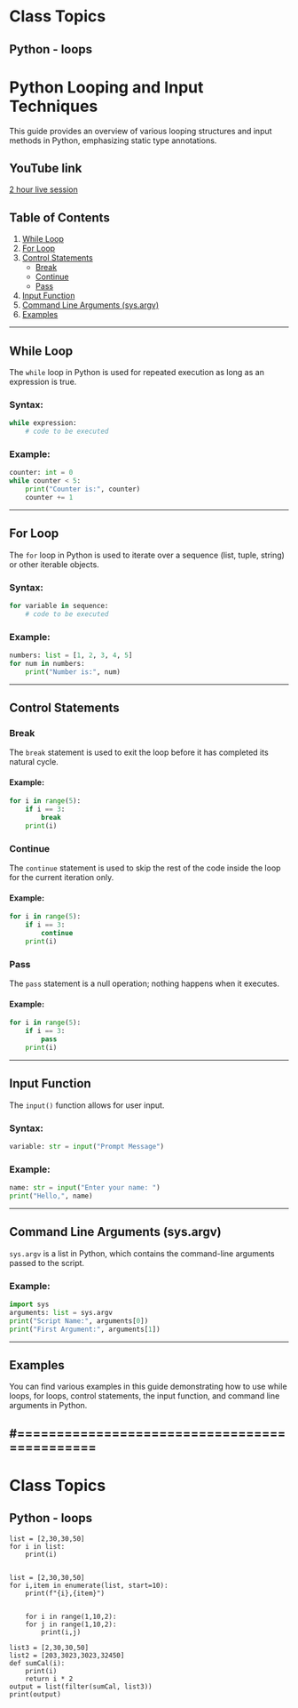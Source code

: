 # Class Topics

## Python - loops

# Python Looping and Input Techniques

This guide provides an overview of various looping structures and input methods in Python, emphasizing static type annotations.

## YouTube link
[2 hour live session](https://youtube.com/live/W5KCwG2l3R8)

## Table of Contents
1. [While Loop](#while-loop)
2. [For Loop](#for-loop)
3. [Control Statements](#control-statements)
    - [Break](#break)
    - [Continue](#continue)
    - [Pass](#pass)
4. [Input Function](#input-function)
5. [Command Line Arguments (sys.argv)](#command-line-arguments-sysargv)
6. [Examples](#examples)

---

## While Loop

The `while` loop in Python is used for repeated execution as long as an expression is true.

### Syntax:

```python
while expression:
    # code to be executed
```

### Example:

```python
counter: int = 0
while counter < 5:
    print("Counter is:", counter)
    counter += 1
```

---

## For Loop

The `for` loop in Python is used to iterate over a sequence (list, tuple, string) or other iterable objects.

### Syntax:

```python
for variable in sequence:
    # code to be executed
```

### Example:

```python
numbers: list = [1, 2, 3, 4, 5]
for num in numbers:
    print("Number is:", num)
```

---

## Control Statements

### Break

The `break` statement is used to exit the loop before it has completed its natural cycle.

#### Example:

```python
for i in range(5):
    if i == 3:
        break
    print(i)
```

### Continue

The `continue` statement is used to skip the rest of the code inside the loop for the current iteration only.

#### Example:

```python
for i in range(5):
    if i == 3:
        continue
    print(i)
```

### Pass

The `pass` statement is a null operation; nothing happens when it executes.

#### Example:

```python
for i in range(5):
    if i == 3:
        pass
    print(i)
```

---

## Input Function

The `input()` function allows for user input.

### Syntax:

```python
variable: str = input("Prompt Message")
```

### Example:

```python
name: str = input("Enter your name: ")
print("Hello,", name)
```

---

## Command Line Arguments (sys.argv)

`sys.argv` is a list in Python, which contains the command-line arguments passed to the script.

### Example:

```python
import sys
arguments: list = sys.argv
print("Script Name:", arguments[0])
print("First Argument:", arguments[1])
```

---

## Examples

You can find various examples in this guide demonstrating how to use while loops, for loops, control statements, the input function, and command line arguments in Python.



## #=============================================

# Class Topics

## Python - loops
```
list = [2,30,30,50]
for i in list:
    print(i)


list = [2,30,30,50]
for i,item in enumerate(list, start=10):
    print(f"{i},{item}")


    for i in range(1,10,2):
    for j in range(1,10,2):
        print(i,j)

list3 = [2,30,30,50]
list2 = [203,3023,3023,32450]
def sumCal(i):
    print(i)
    return i * 2
output = list(filter(sumCal, list3))
print(output)
```
